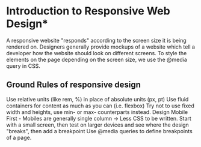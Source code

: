 # Introduction to Responsive Web Design*

A responsive website "responds" according to the screen size it is being rendered on.
Designers generally provide mockups of a website which tell a developer how the website should look on different screens.
To style the elements on the page depending on the screen size, we use the @media query in CSS.

## Ground Rules of responsive design

Use relative units (like rem, %) in place of absolute units (px, pt)
Use fluid containers for content as much as you can (i.e. flexbox)
Try not to use fixed width and heights, use min- or max- counterparts instead.
Design Mobile First - Mobiles are generally single column → Less CSS to be written.
Start with a small screen, then test on larger devices and see where the design "breaks", then add a breakpoint
Use @media queries to define breakpoints of a page.